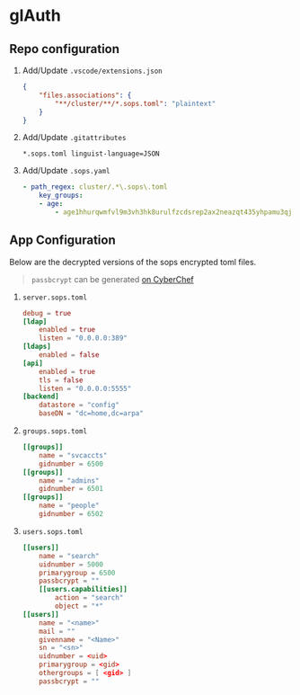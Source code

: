 # glAuth

## Repo configuration

1. Add/Update `.vscode/extensions.json`

    ```json
    {
        "files.associations": {
            "**/cluster/**/*.sops.toml": "plaintext"
        }
    }
    ```

2. Add/Update `.gitattributes`

    ```text
    *.sops.toml linguist-language=JSON
    ```

3. Add/Update `.sops.yaml`

    ```yaml
    - path_regex: cluster/.*\.sops\.toml
        key_groups:
        - age:
            - age1hhurqwmfvl9m3vh3hk8urulfzcdsrep2ax2neazqt435yhpamu3qj20asg
    ```

## App Configuration

Below are the decrypted versions of the sops encrypted toml files.

> `passbcrypt` can be generated [on CyberChef](https://gchq.github.io/CyberChef/#recipe=Bcrypt(12)To_Hex(%27None%27,0))

1. `server.sops.toml`

    ```toml
    debug = true
    [ldap]
        enabled = true
        listen = "0.0.0.0:389"
    [ldaps]
        enabled = false
    [api]
        enabled = true
        tls = false
        listen = "0.0.0.0:5555"
    [backend]
        datastore = "config"
        baseDN = "dc=home,dc=arpa"
    ```

2. `groups.sops.toml`

    ```toml
    [[groups]]
        name = "svcaccts"
        gidnumber = 6500
    [[groups]]
        name = "admins"
        gidnumber = 6501
    [[groups]]
        name = "people"
        gidnumber = 6502
    ```

3. `users.sops.toml`

    ```toml
    [[users]]
        name = "search"
        uidnumber = 5000
        primarygroup = 6500
        passbcrypt = ""
        [[users.capabilities]]
            action = "search"
            object = "*"
    [[users]]
        name = "<name>"
        mail = ""
        givenname = "<Name>"
        sn = "<sn>"
        uidnumber = <uid>
        primarygroup = <gid>
        othergroups = [ <gid> ]
        passbcrypt = ""
    ```
